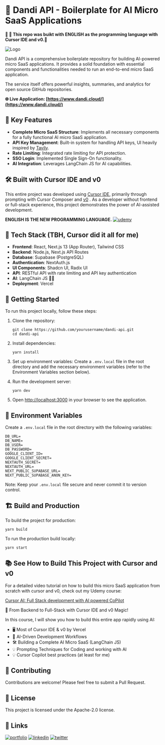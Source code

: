 # 🌻 Dandi API - Boilerplate for AI Micro SaaS Applications

**🤯 🤯 This repo was buikt with ENGLISH as the programming language with Cursor IDE and v0.🤯**


![Logo](https://github.com/emarco177/dandi/blob/main/public/demo.gif)

Dandi API is a comprehensive boilerplate repository for building AI-powered micro SaaS applications. It provides a solid foundation with essential components and functionalities needed to run an end-to-end micro SaaS application.

The service itself offers powerful insights, summaries, and analytics for open source GitHub repositories.

**🌐 Live Application: [https://www.dandi.cloud/](https://www.dandi.cloud/)**



## 🚀 Key Features

- **Complete Micro SaaS Structure**: Implements all necessary components for a fully functional AI micro SaaS application.
- **API Key Management**: Built-in system for handling API keys, UI heavily inspired by [Tavily](https://www.tavily.com/).
- **Rate Limiting**: Integrated rate limiting for API protection.
- **SSO Login**: Implemented Single Sign-On functionality.
- **AI Integration**: Leverages LangChain JS for AI capabilities.

## 🛠️ Built with Cursor IDE and v0

This entire project was developed using [Cursor IDE](https://cursor.com/), primarily through prompting with Cursor Composer and [v0](https://v0.dev/) . As a developer without frontend or full-stack experience, this project demonstrates the power of AI-assisted development.

**ENGLISH IS THE NEW PROGRAMMING LANGUAGE.**
[![udemy](https://img.shields.io/badge/Cursor%20Udemy%20Course-%20Coupon%20%2412.99-brightgreen)](https://www.udemy.com/course/cursor-ai-ide/?couponCode=CURSOR1231231565434)

## 🧰 Tech Stack (TBH, Cursor did it all for me)

- **Frontend**: React, Next.js 13 (App Router), Tailwind CSS
- **Backend**: Node.js, Next.js API Routes
- **Database**: Supabase (PostgreSQL)
- **Authentication**: NextAuth.js
- **UI Components**: Shadcn UI, Radix UI
- **API**: RESTful API with rate limiting and API key authentication
- **AI**: LangChain JS 🦜🔗
- **Deployment**: Vercel 



## 🚀 Getting Started

To run this project locally, follow these steps:

1. Clone the repository:
   ```
   git clone https://github.com/yourusername/dandi-api.git
   cd dandi-api
   ```

2. Install dependencies:
   ```
   yarn install
   ```

3. Set up environment variables:
   Create a `.env.local` file in the root directory and add the necessary environment variables (refer to the Environment Variables section below).

4. Run the development server:
   ```
   yarn dev
   ```

5. Open [http://localhost:3000](http://localhost:3000) in your browser to see the application.

## 🔐 Environment Variables

Create a `.env.local` file in the root directory with the following variables:

```
DB_URL=
DB_NAME=
DB_USER=
DB_PASSWORD=
GOOGLE_CLIENT_ID=
GOOGLE_CLIENT_SECRET=
NEXTAUTH_SECRET=
NEXTAUTH_URL=
NEXT_PUBLIC_SUPABASE_URL=
NEXT_PUBLIC_SUPABASE_ANON_KEY=
```

Note: Keep your `.env.local` file secure and never commit it to version control.

## 🏗️ Build and Production

To build the project for production:

```
yarn build
```

To run the production build locally:

```
yarn start
```

## 📚 See How to Build This Project with Cursor and v0

For a detailed video tutorial on how to build this micro SaaS application from scratch with cursor and v0, check out my Udemy course:

[Cursor AI: Full Stack development with AI powered CoPilot](https://www.udemy.com/course/cursor-ai-ide/?couponCode=CURSOR1231231565434)

🚀 From Backend to Full-Stack with Cursor IDE and v0 Magic!

In this course, I will show you how to build this entire app rapidly using AI:
- 🖥️ Most of Cursor IDE & v0 by Vercel
- 🧠 AI-Driven Development Workflows
- 🛠️ Building a Complete AI Micro SaaS (LangChain JS)
- 💡 Prompting Techniques for Coding and working with AI 
- 💡 Cursor Copilot best practices (at least for me)



## 🤝 Contributing

Contributions are welcome! Please feel free to submit a Pull Request.

## 📄 License

This project is licensed under the Apache-2.0 license.

## 🔗 Links
[![portfolio](https://img.shields.io/badge/my_portfolio-000?style=for-the-badge&logo=ko-fi&logoColor=white)](https://www.udemy.com/course/langchain/?referralCode=D981B8213164A3EA91AC)
[![linkedin](https://img.shields.io/badge/linkedin-0A66C2?style=for-the-badge&logo=linkedin&logoColor=white)](https://www.linkedin.com/in/eden-marco/)
[![twitter](https://img.shields.io/badge/twitter-1DA1F2?style=for-the-badge&logo=twitter&logoColor=white)](https://www.udemy.com/user/eden-marco/)
